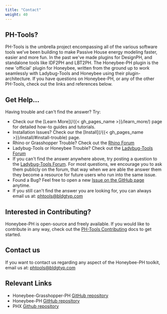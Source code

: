 ```yaml
---
title: "Contact"
weight: 40
---
```


## PH-Tools?
PH-Tools is the umbrella project encompassing all of the various software tools we've been building to make Passive House energy modeling faster, easier and more fun. In the past we've made plugins for DesignPH, and standalone tools like IDF2PH and LBT2PH. The Honeybee-PH plugin is the new 'official' plugin for Honeybee, written from the ground up to work seamlessly with Ladybug-Tools and Honeybee using their plugin-architecture. If you have questions on Honeybee-PH, or any of the other PH-Tools, check out the links and references below.


## Get Help...
Having trouble and can't find the answer? Try:
- Check our the [Learn More](/{{< gh_pages_name >}}/learn_more/) page for detailed how-to guides and tutorials.
- Installation Issues? Check our the [Install](/{{< gh_pages_name >}}/install/#install-trouble) page.
- Rhino or Grasshopper Trouble? Check out the [Rhino Forum](https://discourse.mcneel.com/)
- Ladybug-Tools or Honeybee Trouble? Check out the [Ladybug-Tools Forum](https://discourse.ladybug.tools/)
- If you can't find the answer anywhere above, try posting a question to the [Ladybug-Tools Forum](https://discourse.ladybug.tools/). For most questions, we encourage you to ask them publicly on the forum, that way when we are able the answer them they become a resource for future users who run into the same issue.
- Found a Bug? Feel free to open a new [Issue on the GitHub page](https://github.com/PH-Tools/honeybee_grasshopper_ph/issues) anytime.
- If you still can't find the answer you are looking for, you can always email us at: phtools@bldgtyp.com

## Interested in Contributing?
Honeybee-PH is open-source and freely available. If you would like to contribute in any way, check out the [PH-Tools Contributing](https://github.com/PH-Tools/contributing) docs to get started.

## Contact us
If you want to contact us regarding any aspect of the Honeybee-PH toolkit, email us at: phtools@bldgtyp.com

## Relevant Links
- Honeybee-Grasshopper-PH [GitHub repository](https://github.com/PH-Tools/honeybee_grasshopper_ph)
- Honeybee-PH [GitHub repository](https://github.com/PH-Tools/honeybee_ph)
- PHX [Github repository](https://github.com/PH-Tools/PHX)